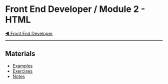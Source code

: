 # Front End Developer / Module 2 - HTML

[:arrow_backward: Front End Developer](../)

---

## Materials

* [Examples](examples/)
* [Exercises](exercises/)
* [Notes](notes.md)

